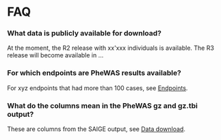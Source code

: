 # FAQ

### What data is publicly available for download?

At the moment, the R2 release with xx'xxx individuals is available. The R3 release will become available in ... 

### For which endpoints are PheWAS results available?

For xyz endpoints that had more than 100 cases, see [Endpoints](methods/endpoints.md). 

### What do the columns mean in the PheWAS gz and gz.tbi output?

These are columns from the SAIGE output, see [Data download](data-download.md#description).









